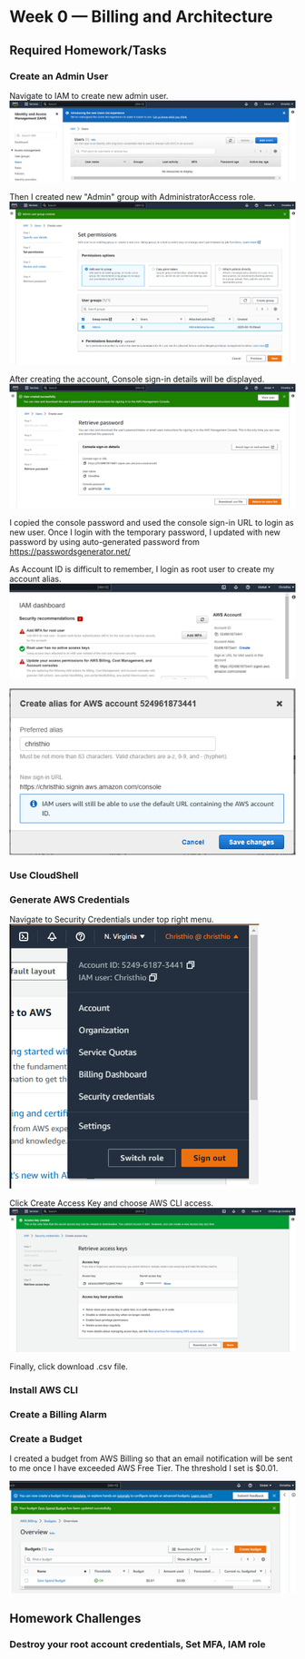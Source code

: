 # Week 0 — Billing and Architecture

## Required Homework/Tasks

### Create an Admin User
Navigate to IAM to create new admin user. 
![Add Users](assets/iam-add-users.png)

Then I created new "Admin" group with AdministratorAccess role.
![Create new user](assets/iam-add-user-to-group.png)

After creating the account, Console sign-in details will be displayed.
![IAM User Creation](assets/iam-user-creation.png)

I copied the console password and used the console sign-in URL to login as new user.
Once I login with the temporary password, I updated with new password by using auto-generated password from https://passwordsgenerator.net/


As Account ID is difficult to remember, I login as root user to create my account alias.
![IAM Account Alias](assets/iam-account-alias.png)

![IAM Account Alias Successful](assets/iam-account-alias2.png)


### Use CloudShell

### Generate AWS Credentials
Navigate to Security Credentials under top right menu.
![Security Credentials](assets/security-credentials.png)

Click Create Access Key and choose AWS CLI access.
![Access Key](assets/access-key.png)

Finally, click download .csv file.

### Install AWS CLI

### Create a Billing Alarm

### Create a Budget
I created a budget from AWS Billing so that an email notification will be sent to me once I have exceeded AWS Free Tier.
The threshold I set is $0.01.

![Budget Alarm](assets/Budget-alarm.png)

## Homework Challenges

### Destroy your root account credentials, Set MFA, IAM role
